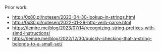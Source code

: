 Prior work:
* http://0x80.pl/notesen/2023-04-30-lookup-in-strings.html
* http://0x80.pl/notesen/2022-01-29-http-verb-parse.html
* https://lemire.me/blog/2023/07/14/recognizing-string-prefixes-with-simd-instructions/
* https://lemire.me/blog/2022/12/30/quickly-checking-that-a-string-belongs-to-a-small-set/

